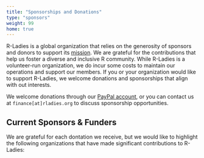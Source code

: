 ```yaml
---
title: "Sponsorships and Donations"
type: "sponsors"
weight: 99
home: true
---
```


R-Ladies is a global organization that relies on the generosity of sponsors and donors to support its [mission](/about-us/mission).
We are grateful for the contributions that help us foster a diverse and inclusive R community.
While R-Ladies is a volunteer-run organization, we do incur some costs to maintain our operations and support our members.
If you or your organization would like to support R-Ladies, we welcome donations and sponsorships that align with out interests.

We welcome donations through our [PayPal account](https://www.paypal.com/donate/?hosted_button_id=VB4EK67MJ373E), or you can contact us at `finance[at]rladies.org` to discuss sponsorship opportunities.


## Current Sponsors & Funders

We are grateful for each dontation we receive, but we would like to highlight the following organizations that have made significant contributions to R-Ladies:
